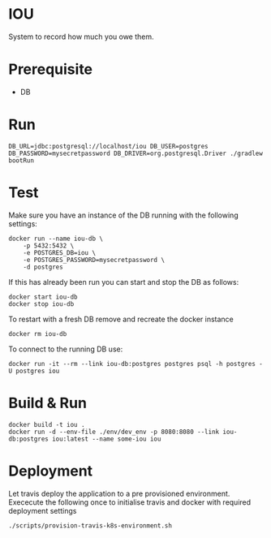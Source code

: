 # IOU
System to record how much you owe them.

# Prerequisite

* DB

# Run

```
DB_URL=jdbc:postgresql://localhost/iou DB_USER=postgres DB_PASSWORD=mysecretpassword DB_DRIVER=org.postgresql.Driver ./gradlew bootRun
```

# Test
Make sure you have an instance of the DB running with the following settings:

```
docker run --name iou-db \
    -p 5432:5432 \
    -e POSTGRES_DB=iou \
    -e POSTGRES_PASSWORD=mysecretpassword \
    -d postgres
```
If this has already been run you can start and stop the DB as follows:
```
docker start iou-db
docker stop iou-db
```

To restart with a fresh DB remove and recreate the docker instance
```
docker rm iou-db
```

To connect to the running DB use:
```
docker run -it --rm --link iou-db:postgres postgres psql -h postgres -U postgres iou
```

# Build & Run
```
docker build -t iou .
docker run -d --env-file ./env/dev_env -p 8080:8080 --link iou-db:postgres iou:latest --name some-iou iou

```

# Deployment
Let travis deploy the application to a pre provisioned environment.
Exececute the following once to initialise travis and docker with required deployment settings
```
./scripts/provision-travis-k8s-environment.sh
```

